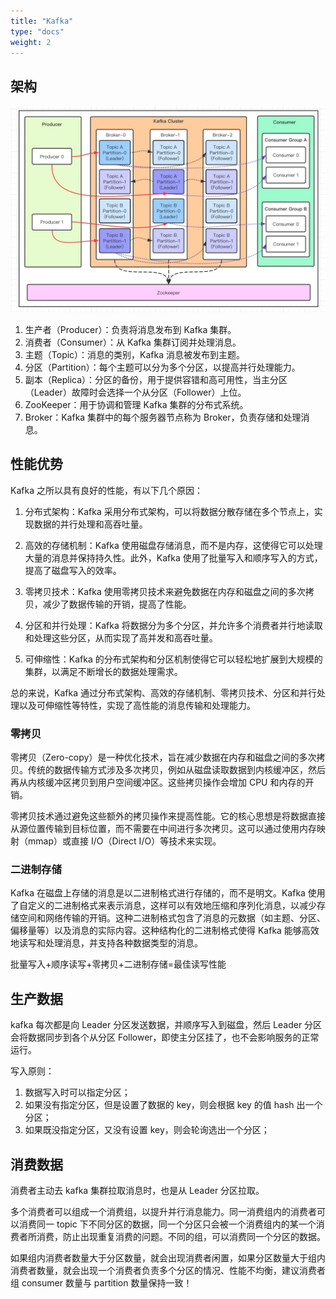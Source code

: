 ```yaml
---
title: "Kafka"
type: "docs"
weight: 2
---
```


## 架构

![架构](kafka.webp)

1. 生产者（Producer）：负责将消息发布到 Kafka 集群。
2. 消费者（Consumer）：从 Kafka 集群订阅并处理消息。
3. 主题（Topic）：消息的类别，Kafka 消息被发布到主题。
4. 分区（Partition）：每个主题可以分为多个分区，以提高并行处理能力。
5. 副本（Replica）：分区的备份，用于提供容错和高可用性，当主分区（Leader）故障时会选择一个从分区（Follower）上位。
6. ZooKeeper：用于协调和管理 Kafka 集群的分布式系统。
7. Broker：Kafka 集群中的每个服务器节点称为 Broker，负责存储和处理消息。

## 性能优势

Kafka 之所以具有良好的性能，有以下几个原因：

1. 分布式架构：Kafka 采用分布式架构，可以将数据分散存储在多个节点上，实现数据的并行处理和高吞吐量。

2. 高效的存储机制：Kafka 使用磁盘存储消息，而不是内存，这使得它可以处理大量的消息并保持持久性。此外，Kafka 使用了批量写入和顺序写入的方式，提高了磁盘写入的效率。

3. 零拷贝技术：Kafka 使用零拷贝技术来避免数据在内存和磁盘之间的多次拷贝，减少了数据传输的开销，提高了性能。

4. 分区和并行处理：Kafka 将数据分为多个分区，并允许多个消费者并行地读取和处理这些分区，从而实现了高并发和高吞吐量。

5. 可伸缩性：Kafka 的分布式架构和分区机制使得它可以轻松地扩展到大规模的集群，以满足不断增长的数据处理需求。

总的来说，Kafka 通过分布式架构、高效的存储机制、零拷贝技术、分区和并行处理以及可伸缩性等特性，实现了高性能的消息传输和处理能力。

### 零拷贝

零拷贝（Zero-copy）是一种优化技术，旨在减少数据在内存和磁盘之间的多次拷贝。传统的数据传输方式涉及多次拷贝，例如从磁盘读取数据到内核缓冲区，然后再从内核缓冲区拷贝到用户空间缓冲区。这些拷贝操作会增加 CPU 和内存的开销。

零拷贝技术通过避免这些额外的拷贝操作来提高性能。它的核心思想是将数据直接从源位置传输到目标位置，而不需要在中间进行多次拷贝。这可以通过使用内存映射（mmap）或直接 I/O（Direct I/O）等技术来实现。

### 二进制存储

Kafka 在磁盘上存储的消息是以二进制格式进行存储的，而不是明文。Kafka 使用了自定义的二进制格式来表示消息，这样可以有效地压缩和序列化消息，以减少存储空间和网络传输的开销。这种二进制格式包含了消息的元数据（如主题、分区、偏移量等）以及消息的实际内容。这种结构化的二进制格式使得 Kafka 能够高效地读写和处理消息，并支持各种数据类型的消息。

批量写入+顺序读写+零拷贝+二进制存储=最佳读写性能

## 生产数据

kafka 每次都是向 Leader 分区发送数据，并顺序写入到磁盘，然后 Leader 分区会将数据同步到各个从分区 Follower，即使主分区挂了，也不会影响服务的正常运行。

写入原则：

1. 数据写入时可以指定分区；
2. 如果没有指定分区，但是设置了数据的 key，则会根据 key 的值 hash 出一个分区；
3. 如果既没指定分区，又没有设置 key，则会轮询选出一个分区；

## 消费数据

消费者主动去 kafka 集群拉取消息时，也是从 Leader 分区拉取。

多个消费者可以组成一个消费组，以提升并行消息能力。同一消费组内的消费者可以消费同一 topic 下不同分区的数据，同一个分区只会被一个消费组内的某一个消费者所消费，防止出现重复消费的问题。不同的组，可以消费同一个分区的数据。

如果组内消费者数量大于分区数量，就会出现消费者闲置，如果分区数量大于组内消费者数量，就会出现一个消费者负责多个分区的情况、性能不均衡，建议消费者组 consumer 数量与 partition 数量保持一致！
